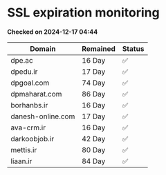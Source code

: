 # SSL expiration monitoring

**Checked on 2024-12-17 04:44**

| Domain | Remained | Status       |
|--------|----------|--------------|
| dpe.ac     | 16 Day   | ✅ |
| dpedu.ir     | 17 Day   | ✅ |
| dpgoal.com     | 74 Day   | ✅ |
| dpmaharat.com     | 86 Day   | ✅ |
| borhanbs.ir     | 16 Day   | ✅ |
| danesh-online.com     | 17 Day   | ✅ |
| ava-crm.ir     | 16 Day   | ✅ |
| darkoobjob.ir     | 42 Day   | ✅ |
| mettis.ir     | 80 Day   | ✅ |
| liaan.ir     | 84 Day   | ✅ |
